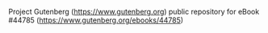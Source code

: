 Project Gutenberg (https://www.gutenberg.org) public repository for eBook #44785 (https://www.gutenberg.org/ebooks/44785)
